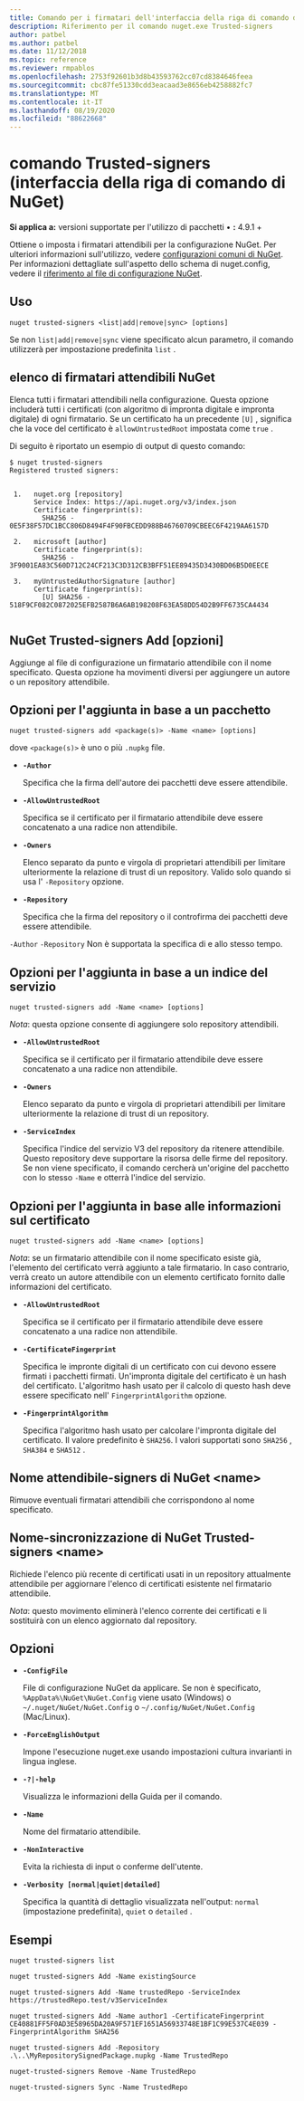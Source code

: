 ```yaml
---
title: Comando per i firmatari dell'interfaccia della riga di comando di NuGet
description: Riferimento per il comando nuget.exe Trusted-signers
author: patbel
ms.author: patbel
ms.date: 11/12/2018
ms.topic: reference
ms.reviewer: rmpablos
ms.openlocfilehash: 2753f92601b3d8b43593762cc07cd8384646feea
ms.sourcegitcommit: cbc87fe51330cdd3eacaad3e8656eb4258882fc7
ms.translationtype: MT
ms.contentlocale: it-IT
ms.lasthandoff: 08/19/2020
ms.locfileid: "88622668"
---
```

# <a name="trusted-signers-command-nuget-cli"></a>comando Trusted-signers (interfaccia della riga di comando di NuGet)

**Si applica a:** versioni supportate per l'utilizzo di pacchetti &bullet; **:** 4.9.1 +

Ottiene o imposta i firmatari attendibili per la configurazione NuGet. Per ulteriori informazioni sull'utilizzo, vedere [configurazioni comuni di NuGet](../../consume-packages/configuring-nuget-behavior.md). Per informazioni dettagliate sull'aspetto dello schema di nuget.config, vedere il [riferimento al file di configurazione NuGet](../nuget-config-file.md).

## <a name="usage"></a>Uso

```cli
nuget trusted-signers <list|add|remove|sync> [options]
```

Se non `list|add|remove|sync` viene specificato alcun parametro, il comando utilizzerà per impostazione predefinita `list` .

## <a name="nuget-trusted-signers-list"></a>elenco di firmatari attendibili NuGet

Elenca tutti i firmatari attendibili nella configurazione. Questa opzione includerà tutti i certificati (con algoritmo di impronta digitale e impronta digitale) di ogni firmatario. Se un certificato ha un precedente `[U]` , significa che la voce del certificato è `allowUntrustedRoot` impostata come `true` .

Di seguito è riportato un esempio di output di questo comando:

```cli
$ nuget trusted-signers
Registered trusted signers:


 1.   nuget.org [repository]
      Service Index: https://api.nuget.org/v3/index.json
      Certificate fingerprint(s):
        SHA256 - 0E5F38F57DC1BCC806D8494F4F90FBCEDD988B46760709CBEEC6F4219AA6157D

 2.   microsoft [author]
      Certificate fingerprint(s):
        SHA256 - 3F9001EA83C560D712C24CF213C3D312CB3BFF51EE89435D3430BD06B5D0EECE

 3.   myUntrustedAuthorSignature [author]
      Certificate fingerprint(s):
        [U] SHA256 - 518F9CF082C0872025EFB2587B6A6AB198208F63EA58DD54D2B9FF6735CA4434
        
```

## <a name="nuget-trusted-signers-add-options"></a>NuGet Trusted-signers Add [opzioni]

Aggiunge al file di configurazione un firmatario attendibile con il nome specificato. Questa opzione ha movimenti diversi per aggiungere un autore o un repository attendibile.

## <a name="options-for-add-based-on-a-package"></a>Opzioni per l'aggiunta in base a un pacchetto

```cli
nuget trusted-signers add <package(s)> -Name <name> [options]
```

dove `<package(s)>` è uno o più `.nupkg` file.

- **`-Author`**

  Specifica che la firma dell'autore dei pacchetti deve essere attendibile.

- **`-AllowUntrustedRoot`**

  Specifica se il certificato per il firmatario attendibile deve essere concatenato a una radice non attendibile.

- **`-Owners`**

  Elenco separato da punto e virgola di proprietari attendibili per limitare ulteriormente la relazione di trust di un repository. Valido solo quando si usa l' `-Repository` opzione.

- **`-Repository`**

  Specifica che la firma del repository o il controfirma dei pacchetti deve essere attendibile.

`-Author` `-Repository` Non è supportata la specifica di e allo stesso tempo.

## <a name="options-for-add-based-on-a-service-index"></a>Opzioni per l'aggiunta in base a un indice del servizio

```cli
nuget trusted-signers add -Name <name> [options]
```

_Nota_: questa opzione consente di aggiungere solo repository attendibili. 

- **`-AllowUntrustedRoot`**

  Specifica se il certificato per il firmatario attendibile deve essere concatenato a una radice non attendibile.

- **`-Owners`**

  Elenco separato da punto e virgola di proprietari attendibili per limitare ulteriormente la relazione di trust di un repository.

- **`-ServiceIndex`**

  Specifica l'indice del servizio V3 del repository da ritenere attendibile. Questo repository deve supportare la risorsa delle firme del repository. Se non viene specificato, il comando cercherà un'origine del pacchetto con lo stesso `-Name` e otterrà l'indice del servizio.

## <a name="options-for-add-based-on-the-certificate-information"></a>Opzioni per l'aggiunta in base alle informazioni sul certificato

```cli
nuget trusted-signers add -Name <name> [options]
```

_Nota_: se un firmatario attendibile con il nome specificato esiste già, l'elemento del certificato verrà aggiunto a tale firmatario. In caso contrario, verrà creato un autore attendibile con un elemento certificato fornito dalle informazioni del certificato.


- **`-AllowUntrustedRoot`**

  Specifica se il certificato per il firmatario attendibile deve essere concatenato a una radice non attendibile.

- **`-CertificateFingerprint`**

  Specifica le impronte digitali di un certificato con cui devono essere firmati i pacchetti firmati. Un'impronta digitale del certificato è un hash del certificato. L'algoritmo hash usato per il calcolo di questo hash deve essere specificato nell' `FingerprintAlgorithm` opzione.

- **`-FingerprintAlgorithm`**

  Specifica l'algoritmo hash usato per calcolare l'impronta digitale del certificato. Il valore predefinito è `SHA256`. I valori supportati sono `SHA256` , `SHA384` e `SHA512` .

## <a name="nuget-trusted-signers-remove--name-name"></a>Nome attendibile-signers di NuGet \<name\>

Rimuove eventuali firmatari attendibili che corrispondono al nome specificato.

## <a name="nuget-trusted-signers-sync--name-name"></a>Nome-sincronizzazione di NuGet Trusted-signers \<name\>

Richiede l'elenco più recente di certificati usati in un repository attualmente attendibile per aggiornare l'elenco di certificati esistente nel firmatario attendibile.

_Nota_: questo movimento eliminerà l'elenco corrente dei certificati e li sostituirà con un elenco aggiornato dal repository.

## <a name="options"></a>Opzioni

- **`-ConfigFile`**

  File di configurazione NuGet da applicare. Se non è specificato, `%AppData%\NuGet\NuGet.Config` viene usato (Windows) o `~/.nuget/NuGet/NuGet.Config` o `~/.config/NuGet/NuGet.Config` (Mac/Linux).

- **`-ForceEnglishOutput`**

  Impone l'esecuzione nuget.exe usando impostazioni cultura invarianti in lingua inglese.

- **`-?|-help`**

  Visualizza le informazioni della Guida per il comando.

- **`-Name`**

  Nome del firmatario attendibile.

- **`-NonInteractive`**

  Evita la richiesta di input o conferme dell'utente.

- **`-Verbosity [normal|quiet|detailed]`**

  Specifica la quantità di dettaglio visualizzata nell'output: `normal` (impostazione predefinita), `quiet` o `detailed` .


## <a name="examples"></a>Esempi

```cli
nuget trusted-signers list

nuget trusted-signers Add -Name existingSource

nuget trusted-signers Add -Name trustedRepo -ServiceIndex https://trustedRepo.test/v3ServiceIndex

nuget trusted-signers Add -Name author1 -CertificateFingerprint CE40881FF5F0AD3E58965DA20A9F571EF1651A56933748E1BF1C99E537C4E039 -FingerprintAlgorithm SHA256

nuget trusted-signers Add -Repository .\..\MyRepositorySignedPackage.nupkg -Name TrustedRepo

nuget-trusted-signers Remove -Name TrustedRepo

nuget-trusted-signers Sync -Name TrustedRepo
```
